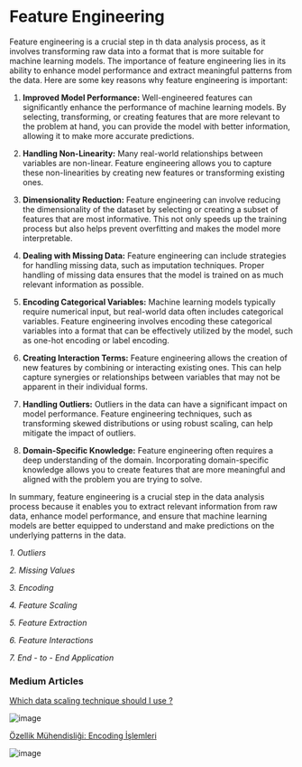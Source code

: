 # Feature Engineering

Feature engineering is a crucial step in th data analysis process, as it involves transforming raw data into a format that is more suitable for machine learning models. The importance of feature engineering lies in its ability to enhance model performance and extract meaningful patterns from the data. Here are some key reasons why feature engineering is important:

1.  **Improved Model Performance:** Well-engineered features can significantly enhance the performance of machine learning models. By selecting, transforming, or creating features that are more relevant to the problem at hand, you can provide the model with better information, allowing it to make more accurate predictions.
    
2.  **Handling Non-Linearity:** Many real-world relationships between variables are non-linear. Feature engineering allows you to capture these non-linearities by creating new features or transforming existing ones.
    
3.  **Dimensionality Reduction:** Feature engineering can involve reducing the dimensionality of the dataset by selecting or creating a subset of features that are most informative. This not only speeds up the training process but also helps prevent overfitting and makes the model more interpretable.
    
4.  **Dealing with Missing Data:** Feature engineering can include strategies for handling missing data, such as imputation techniques. Proper handling of missing data ensures that the model is trained on as much relevant information as possible.
    
5.  **Encoding Categorical Variables:** Machine learning models typically require numerical input, but real-world data often includes categorical variables. Feature engineering involves encoding these categorical variables into a format that can be effectively utilized by the model, such as one-hot encoding or label encoding.
    
6.  **Creating Interaction Terms:** Feature engineering allows the creation of new features by combining or interacting existing ones. This can help capture synergies or relationships between variables that may not be apparent in their individual forms.
    
7.  **Handling Outliers:** Outliers in the data can have a significant impact on model performance. Feature engineering techniques, such as transforming skewed distributions or using robust scaling, can help mitigate the impact of outliers.
    
8.  **Domain-Specific Knowledge:** Feature engineering often requires a deep understanding of the domain. Incorporating domain-specific knowledge allows you to create features that are more meaningful and aligned with the problem you are trying to solve.
    

In summary, feature engineering is a crucial step in the data analysis process because it enables you to extract relevant information from raw data, enhance model performance, and ensure that machine learning models are better equipped to understand and make predictions on the underlying patterns in the data.


*1. Outliers*

*2. Missing Values*

*3. Encoding*

*4. Feature Scaling*

*5. Feature Extraction*

*6. Feature Interactions*

*7. End - to - End Application*

### Medium Articles

[Which data scaling technique should I use ?](https://medium.com/@hhuseyincosgun/which-data-scaling-technique-should-i-use-a1615292061e)

![image](https://github.com/hhuseyincosgun/Feature-Engineering/assets/21257660/6d707328-ab34-42b3-bcee-8e99675dafd0)

[Özellik Mühendisliği: Encoding İşlemleri](https://medium.com/@hhuseyincosgun/%C3%B6zellik-m%C3%BChendisli%C4%9Fi-encoding-i%CC%87%C5%9Flemleri-8918f97bc8d8)

![image](https://github.com/hhuseyincosgun/Feature-Engineering/assets/21257660/29345f2c-f48e-4cd0-8fea-af4e9402c120)


